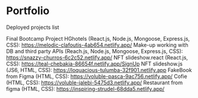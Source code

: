 # Portfolio
Deployed projects list

Final Bootcamp Project HGhotels (React.js, Node.js, Mongoose, Express.js, CSS): https://melodic-clafoutis-4ab654.netlify.app/
Make-up working with DB and third party APIs (Reach.js, Node.js, Mongoose, Express.js, CSS): https://snazzy-churros-6c2c52.netlify.app/
NFT slideshow.react (React.js, CSS): https://teal-chebakia-86654f.netlify.app/SignUp
NFT slideshow.js (JS6, HTML, CSS): https://loquacious-tulumba-32f901.netlify.app
FakeBook from Figma (HTML, CSS): https://voluble-pasca-9ac756.netlify.app/
Cofie (HTML, CSS): https://voluble-jalebi-5475d3.netlify.app/
Restaurant from figma (HTML, CSS): https://inspiring-strudel-68dda5.netlify.app/
